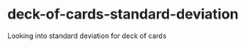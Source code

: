 deck-of-cards-standard-deviation
================================

Looking into standard deviation for deck of cards

